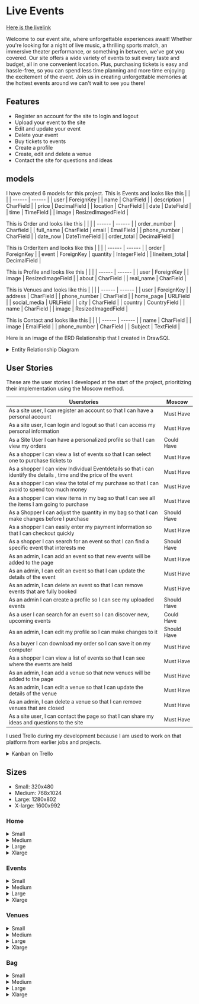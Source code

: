 # Live Events

[Here is the livelink](https://live-events-9e71b07dd75e.herokuapp.com/)

Welcome to our event site, where unforgettable experiences await! Whether you're looking for a night of live music, a thrilling sports match, an immersive theater performance, or something in between, we've got you covered. Our site offers a wide variety of events to suit every taste and budget, all in one convenient location. Plus, purchasing tickets is easy and hassle-free, so you can spend less time planning and more time enjoying the excitement of the event. Join us in creating unforgettable memories at the hottest events around we can't wait to see you there!

## Features

- Register an account for the site to login and logout
- Upload your event to the site
- Edit and update your event
- Delete your event
- Buy tickets to events
- Create a profile
- Create, edit and delete a venue
- Contact the site for questions and ideas

## models

I have created 6 models for this project. This is Events and looks like this
| | |
| ------ | ------ |
| user | ForeignKey |
| name | CharField |
| description | CharField |
| price | DecimalField |
| location | CharField |
| date | DateField |
| time | TimeField |
| image | ResizedImagedField |

This is Order and looks like this
| | |
| ------ | ------ |
| order_number | Charfield |
| full_name | CharField
| email | EmailField |
| phone_number | CharField |
| date_now | DateTimeField |
| order_total | DecimalField |

This is OrderItem and looks like this
| | |
| ------ | ------ |
| order | ForeignKey |
| event | ForeignKey
| quantity | IntegerField |
| lineitem_total | DecimalField |

This is Profile and looks like this
| | |
| ------ | ------ |
| user | ForeignKey |
| image | ResizedImageField |
| about | CharField |
| real_name | CharField |

This is Venues and looks like this
| | |
| ------ | ------ |
| user | ForeignKey |
| address | CharField |
| phone_number | CharField |
| home_page | URLField |
| social_media | URLField |
| city | CharField |
| country | CountryField |
| name | CharField |
| image | ResizedImagedField |

This is Contact and looks like this
| | |
| ------ | ------ |
| name | CharField |
| image | EmailField |
| phone_number | CharField |
| Subject | TextField |

Here is an image of the ERD Relationship that I created in DrawSQL

<details>
  <summary>Entity Relationship Diagram</summary>
  <img src="pictures/drawSQL.png" alt="Image description">
</details>

## User Stories

These are the user stories I developed at the start of the project, prioritizing their implementation using the Moscow method.

| Userstories                                                                                                          | Moscow      |
| -------------------------------------------------------------------------------------------------------------------- | ----------- |
| As a site user, I can register an account so that I can have a personal account                                      | Must Have   |
| As a site user, I can login and logout so that I can access my personal information                                  | Must Have   |
| As a Site User I can have a personalized profile so that I can view my orders                                        | Could Have  |
| As a shopper I can view a list of events so that I can select one to purchase tickets to                             | Must Have   |
| As a shopper I can view Individual Eventdetails so that i can identify the details , time and the price of the event | Must Have   |
| As a shopper I can view the total of my purchase so that I can avoid to spend too much money                         | Must Have   |
| As a shopper I can view items in my bag so that I can see all the items I am going to purchase                       | Must Have   |
| As a Shopper I can adjust the quantity in my bag so that I can make changes before I purchase                        | Should Have |
| As a shopper I can easily enter my payment information so that I can checkout quickly                                | Must Have   |
| As a shopper I can search for an event so that I can find a specific event that interests me                         | Should Have |
| As an admin, I can add an event so that new events will be added to the page                                         | Must Have   |
| As an admin, I can edit an event so that I can update the details of the event                                       | Must Have   |
| As an admin, I can delete an event so that I can remove events that are fully booked                                 | Must Have   |
| As an admin I can create a profile so I can see my uploaded events                                                   | Should Have |
| As a user I can search for an event so I can discover new, upcoming events                                           | Could Have  |
| As an admin, I can edit my profile so I can make changes to it                                                       | Should Have |
| As a buyer I can download my order so I can save it on my computer                                                   | Must Have   |
| As a shopper I can view a list of events so that I can see where the events are held | Must Have |
| As an admin, I can add a venue so that new venues will be added to the page | Must Have |
| As an admin, I can edit a venue so that I can update the details of the venue | Must Have |
| As an admin, I can delete a venue so that I can remove venues that are closed | Must Have |
| As a site user, I can contact the page so that I can share my ideas and questions to the site | Must Have |


I used Trello during my development because I am used to work on that platform from earlier jobs and projects.

<details>
  <summary>Kanban on Trello</summary>
  <img src="pictures/trello2.png" alt="Image description">
</details>

## Sizes

- Small: 320x480
- Medium: 768x1024
- Large: 1280x802
- X-large: 1600x992

### Home

<details>
  <summary>Small</summary>
  <img src="pictures/home_small_1.png" alt="Image description">
  <img src="pictures/home_small_2.png" alt="Image description">
  <img src="pictures/home_small_3.png" alt="Image description">
</details>

<details>
  <summary>Medium</summary>
  <img src="pictures/home_medium.png" alt="Image description">
</details>

<details>
  <summary>Large</summary>
  <img src="pictures/home_large.png" alt="Image description">
</details>

<details>
  <summary>Xlarge</summary>
  <img src="pictures/home_xlarge.png" alt="Image description">
</details>

### Events

<details>
  <summary>Small</summary>
  <img src="pictures/events_small_1.png" alt="Image description">
  <img src="pictures/events_small_2.png" alt="Image description">
</details>

<details>
  <summary>Medium</summary>
  <img src="pictures/events_medium_1.png" alt="Image description">
  <img src="pictures/events_medium_2.png" alt="Image description">
</details>

<details>
  <summary>Large</summary>
  <img src="pictures/events_large_1.png" alt="Image description">
  <img src="pictures/events_large_2.png" alt="Image description">
</details>

<details>
  <summary>Xlarge</summary>
  <img src="pictures/events_xlarge_1.png" alt="Image description">
  <img src="pictures/events_xlarge_2.png" alt="Image description">
</details>

### Venues

<details>
  <summary>Small</summary>
  <img src="pictures/venues_small_1.png" alt="Image description">
  <img src="pictures/venues_small_2.png" alt="Image description">
</details>

<details>
  <summary>Medium</summary>
  <img src="pictures/ven_med.png" alt="Image description">
</details>

<details>
  <summary>Large</summary>
  <img src="pictures/venues_large.png" alt="Image description">
</details>

<details>
  <summary>Xlarge</summary>
  <img src="pictures/venues_xlarge.png" alt="Image description">

</details>

### Bag 

<details>
  <summary>Small</summary>
  <img src="pictures/bag_small1.png" alt="Image description">
  <img src="pictures/bag_small2.png" alt="Image description">
  <img src="pictures/bag_small3.png" alt="Image description">
</details>

<details>
  <summary>Medium</summary>
  <img src="pictures/bag_medium1.png" alt="Image description">
  <img src="pictures/bag_medium2.png" alt="Image description">
</details>

<details>
  <summary>Large</summary>
  <img src="pictures/bag_large.png" alt="Image description">
</details>

<details>
  <summary>Xlarge</summary>
  <img src="pictures/bag_xlarge.png" alt="Image description">

### Empty Bag

<details>
  <summary>Small</summary>
  <img src="pictures/bag_empty_small.png" alt="Image description">
</details>

<details>
  <summary>Medium</summary>
  <img src="pictures/bag_empty_medium.png" alt="Image description">
</details>

<details>
  <summary>Large</summary>
  <img src="pictures/bag_empty_large.png" alt="Image description">
</details>

<details>
  <summary>Xlarge</summary>
  <img src="pictures/bag_empty_xlarge.png" alt="Image description">

###  Gallery

<details>
  <summary>Small</summary>
  <img src="pictures/gallery_small1.png" alt="Image description">
  <img src="pictures/gallery_small2.png" alt="Image description">
</details>

<details>
  <summary>Medium</summary>
  <img src="pictures/gallery_medium1.png" alt="Image description">
  <img src="pictures/gallery_medium2.png" alt="Image description">
</details>

<details>
  <summary>Large</summary>
  <img src="pictures/gallery_large1.png" alt="Image description">
  <img src="pictures/gallery_large2.png" alt="Image description">
</details>

<details>
  <summary>Xlarge</summary>
  <img src="pictures/gallery_xlarge1.png" alt="Image description">
  <img src="pictures/gallery_xlarge2.png" alt="Image description">

### Subscribe

<details>
  <summary>Small</summary>
  <img src="pictures/subscribe_small.png" alt="Image description">
  </details>

  <details>
  <summary>Medium</summary>
  <img src="pictures/subscribe_medium.png" alt="Image description">
  </details>


  <details>
  <summary>Large</summary>
  <img src="pictures/subscribe_large.png" alt="Image description">
  </details>

<details>
  <summary>Xlarge</summary>
  <img src="pictures/subscribe_xlarge.png" alt="Image description">
  </details>

### Login

<details>
  <summary>Small</summary>
  <img src="pictures/login_small.png" alt="Image description">
  </details>

  <details>
  <summary>Medium</summary>
  <img src="pictures/login_medium.png" alt="Image description">
  </details>

  <details>
  <summary>Large</summary>
  <img src="pictures/login_large.png" alt="Image description">
  </details>

<details>
  <summary>Xlarge</summary>
  <img src="pictures/login_xlarge.png" alt="Image description">
  </details>

### Logout

<details>
  <summary>Small</summary>
  <img src="pictures/signout_small.png" alt="Image description">
  </details>

  <details>
  <summary>Medium</summary>
  <img src="pictures/signout_medium.png" alt="Image description">
  </details>

  <details>
  <summary>Large</summary>
  <img src="pictures/signout_large.png" alt="Image description">
  </details>

<details>
  <summary>Xlarge</summary>
  <img src="pictures/signout_xlarge.png" alt="Image description">
  </details>

### Signup

<details>
  <summary>Small</summary>
  <img src="pictures/signup_small1.png" alt="Image description">
    <img src="pictures/signup_small2z.png" alt="Image description">
  </details>

  <details>
  <summary>Medium</summary>
  <img src="pictures/signup_medium.png" alt="Image description">
  </details>

  <details>
  <summary>Large</summary>
  <img src="pictures/signup_large.png" alt="Image description">
  </details>

<details>
  <summary>Xlarge</summary>
  <img src="pictures/signup_xlarge.png" alt="Image description">
  </details>
  
### Profile

<details>
  <summary>Small</summary>
  <img src="pictures/profile_small_1.png" alt="Image description">
    <img src="pictures/profile_small_2.png" alt="Image description">
  </details>

  <details>
  <summary>Medium</summary>
  <img src="pictures/profile_medium.png" alt="Image description">
  </details>

  <details>
  <summary>Large</summary>
  <img src="pictures/profile_large.png" alt="Image description">
  </details>

<details>
  <summary>Xlarge</summary>
  <img src="pictures/profile_xlarge.png" alt="Image description">
  </details>

  ### Create Event

<details>
  <summary>Small</summary>
  <img src="pictures/create_event_small1.png" alt="Image description">
    <img src="pictures/create_event_small2z.png" alt="Image description">
  </details>

  <details>
  <summary>Medium</summary>
  <img src="pictures/create_event_medium.png" alt="Image description">
  </details>

  <details>
  <summary>Large</summary>
  <img src="pictures/create_event_large.png" alt="Image description">
  </details>

<details>
  <summary>Xlarge</summary>
  <img src="pictures/create_event_xlarge.png" alt="Image description">
  </details>

### Create Venue

<details>
  <summary>Small</summary>
  <img src="pictures/create_venue_small1.png" alt="Image description">
    <img src="pictures/create_venue_small2z.png" alt="Image description">
  </details>

  <details>
  <summary>Medium</summary>
  <img src="pictures/create_venue_medium.png" alt="Image description">
  </details>

  <details>
  <summary>Large</summary>
  <img src="pictures/create_venue_large.png" alt="Image description">
  </details>

<details>
  <summary>Xlarge</summary>
  <img src="pictures/create_venue_xlarge.png" alt="Image description">
  </details>
  
### Edit Event

<details>
  <summary>Small</summary>
  <img src="pictures/edit_event_small1.png" alt="Image description">
    <img src="pictures/edit_event_small2.png" alt="Image description">
  </details>

  <details>
  <summary>Medium</summary>
  <img src="pictures/edit_event_medium.png" alt="Image description">
  </details>

  <details>
  <summary>Large</summary>
  <img src="pictures/edit_event_large.png" alt="Image description">
  </details>

<details>
  <summary>Xlarge</summary>
  <img src="pictures/edit_event_xlarge.png" alt="Image description">
  </details>

### Edit Venue


<details>
  <summary>Small</summary>
  <img src="pictures/edit_venue_small1.png" alt="Image description">
    <img src="pictures/edit_venue_small2.png" alt="Image description">
  </details>

  <details>
  <summary>Medium</summary>
  <img src="pictures/edit_venue_medium.png" alt="Image description">
  </details>

  <details>
  <summary>Large</summary>
  <img src="pictures/edit_venue_large.png" alt="Image description">
  </details>

<details>
  <summary>Xlarge</summary>
  <img src="pictures/edit_venue_xlarge.png" alt="Image description">
  </details>
  
### Delete Event

<details>
  <summary>Small</summary>
  <img src="pictures/delete_event_small.png" alt="Image description">
  </details>

  <details>
  <summary>Medium</summary>
  <img src="pictures/delete_event_medium.png" alt="Image description">
  </details>

  <details>
  <summary>Large</summary>
  <img src="pictures/delete_event_large.png" alt="Image description">
  </details>

<details>
  <summary>Xlarge</summary>
  <img src="pictures/delete_event_xlarge.png" alt="Image description">
  </details>

### Delete Venue

<details>
  <summary>Small</summary>
  <img src="pictures/delete_venue_small.png" alt="Image description">
  </details>

  <details>
  <summary>Medium</summary>
  <img src="pictures/delete_venue_medium.png" alt="Image description">
  </details>

  <details>
  <summary>Large</summary>
  <img src="pictures/delete_venue_large.png" alt="Image description">
  </details>

<details>
  <summary>Xlarge</summary>
  <img src="pictures/delete_venue_xlarge.png" alt="Image description">
  </details>

### Event Detail

<details>
  <summary>Small</summary>
  <img src="pictures/event_detail_small1.png" alt="Image description">
  <img src="pictures/event_detail_small2.png" alt="Image description">
  </details>

  <details>
  <summary>Medium</summary>
  <img src="pictures/event_detail_medium.png" alt="Image description">
  </details>

  <details>
  <summary>Large</summary>
  <img src="pictures/event_detail_large_1.png" alt="Image description">
    <img src="pictures/event_detail_large2.png" alt="Image description">
  </details>

<details>
  <summary>Xlarge</summary>
 <img src="pictures/event_detail_xlarge1.png" alt="Image description">
  <img src="pictures/event_detail_xlarge2.png" alt="Image description">
  </details>

### Venue Detail

<details>
  <summary>Small</summary>
  <img src="pictures/venue_detail_small.png" alt="Image description">
  </details>

  <details>
  <summary>Medium</summary>
  <img src="pictures/venue_detail_medium.png" alt="Image description">
  </details>

  <details>
  <summary>Large</summary>
  <img src="pictures/venue_detail_large.png" alt="Image description">
  </details>

<details>
  <summary>Xlarge</summary>
  <img src="pictures/venue_detail_xlarge.png" alt="Image description">
  </details>

  ### Checkout

<details>
  <summary>Small</summary>
  <img src="pictures/checkout_small1.png" alt="Image description">
  <img src="pictures/checkout_small2.png" alt="Image description">
  </details>

  <details>
  <summary>Medium</summary>
  <img src="pictures/checkout_medium.png" alt="Image description">
  </details>

  <details>
  <summary>Large</summary>
  <img src="pictures/checkout_large.png" alt="Image description">
  </details>

<details>
  <summary>Xlarge</summary>
  <img src="pictures/checkout_xlarge.png" alt="Image description">
  </details>

  ### Checkout Success

<details>
  <summary>Small</summary>
  <img src="pictures/success_small.png" alt="Image description">
  </details>

  <details>
  <summary>Medium</summary>
  <img src="pictures/success_medium.png" alt="Image description">
  </details>

  <details>
  <summary>Large</summary>
  <img src="pictures/success_large.png" alt="Image description">
  </details>

<details>
  <summary>Xlarge</summary>
  <img src="pictures/success_xlarge.png" alt="Image description">
  </details>

  ### 404

<details>
  <summary>Small</summary>
  <img src="pictures/404_small.png" alt="Image description">
  </details>

  <details>
  <summary>Medium</summary>
  <img src="pictures/404_medium.png" alt="Image description">
  </details>

  <details>
  <summary>Large</summary>
  <img src="pictures/404_large.png" alt="Image description">
  </details>

<details>
  <summary>Xlarge</summary>
  <img src="pictures/404_xlarge.png" alt="Image description">
  </details>

## Design

- I have chosen to have a footer and a header available all the time because it is important for the visitor to be able to navigate easy all the time. I have chosen words on the header to easy describe what the links do and go to so the user easy can understand and icons for my socialmedia because the icons are well known and designed well.  
- For my homepage I have chosen to use images to describe what the page are for and I think the images are beautiful and fits well on my page. 
- The event/venue/bag pages uses card attributes for the items because it packages the information well and makes the layout easy to follow on both small and large screen sizes. 
- I have a minmal approach on my site because I want only the keywords and the information to be easy to see and understand. 
- My color is light blue/turqouise because I want to have a light visual on my site because that is what I like myself and I wanted to have a background that I personally have not seen before to make the page stand out compared to others.
- I chose a font that is easy to read, with a friendly and inviting shape, ensuring clarity and creating a visually appealing experience for visitors
  
## SEO

The purpose of my site is to provide small businesses with an easy way to publish their events and reach their target audience. To generate ideas and gauge the search volume and competition of keywords related to events, I used Google Autosearch and Wordtracker. After researching and analyzing the results, I selected the keywords that were most relevant to my site's purpose.

<details>
  <summary>Google</summary>
  <img src="pictures/google1.png" alt="Image description">
  <img src="pictures/google2.png" alt="Image description">
</details>

<details>
  <summary>Wordtracker</summary>
  <img src="pictures/cheap.png" alt="Image description">
  <img src="pictures/family.png" alt="Image description">
</details>

I decided to use these keywords beacuse they gave me good results and are related to what I want to contribute with on this site.

- Community events Events near me
- Nightlife events Family event
- Upcoming events
- Where to see local bands
- Find tickets for karaoke events
- Get tickets for local bar events
- Cheap event tickets online
- Community events and ticket sales
- local family events near me
- cheap easy event ticket online
- activities and events that parents and kids can enjoy together

This is how I implemented some of these keywords on my site.

<details>
<summary>Keywords</summary>
  <img src="pictures/homeseo2.png" alt="Image description">
  <img src="pictures/description.png" alt="Image description">
</details>

It's important to note that since the content on my site will vary depending on the events being showcased, SEO is an ongoing and continuous effort that requires responsiveness to adapting content to match what users are searching for.

### Marketing
I creates three different avatars so I could learn to know some of my target auddiences and approach them in a good way

#### Avatar 1 Young Professional/Student

  - Location: Lives in a small city
  - Age: 18-25
  - Career: Studies/Young Professional
  - Family: None
  - Motivation to buy: Wants to have fun times with friends
  - Buying concerns: Limited budget, needs to save money for events
- Media: Social Media, YouTube
- Approach: For this avatar, organic social media marketing would be effective. Focus on creating engaging content such as short videos and images showcasing our events. Advertise the event well in advance and offer packages like early bird tickets to incentivize early purchases. Utilize platforms like Facebook, Instagram, and YouTube to reach this audience.

#### Avatar 2 Wife with 2 kids
- Lives in a medium-sized city
- Age: 35-40
- Career: Teacher
- Family: Parents to kids who are 7-12 years old
- Motivation to buy: Wants to spend time and activities with their family
- Buying concerns: Limited budget due to family and household expenses
- Media: Instagram, News sites, Clothes sites, Facebook, Television
- Approach: Display marketing banners on relevant websites such as news sites and clothes sites, with a clear call to action. Target parents with engaging visuals and messaging that highlights the family-friendly nature of our events. Utilize platforms like Instagram, Facebook, and television advertising to reach this audience.

#### Avatar 3 Music Enthusiast
- Location: Lives in a large city
- Age: 55-60
- Career: Scrum Master in a tech company
- Family: Wife and adult kids
- Motivation to buy: Interested in music and has a collection of vinyl records
- Buying concerns: Picky about choices, seeks the best experiences
- Media: Facebook, News sites, Television
- Approach: Paid search marketing would be effective for this avatar. Create targeted ads that appear on platforms like Facebook and news sites, focusing on the music aspect of our events. Highlight unique experiences and the quality of the performances. Consider partnering with local record stores or music blogs to reach this audience.


### Facebook Page

<details>
  <summary>Facebook</summary>
  <img src="pictures/facebook1.png" alt="Image description">
  <img src="pictures/facebook2.png" alt="Image description">
  <img src="pictures/facebook3.png" alt="Image description">
</details>

### Subscribe

<details>
  <summary>Subscribe</summary>
  <img src="pictures/subscribe1.png" alt="Image description">
  <img src="pictures/subscribe2.png" alt="Image description">
</details>

I've included links to social media profiles such as Instagram, LinkedIn, and Twitter in the footer of my website. As many of the creators associated with the events I promote use social media as a means of self-promotion, I believe this addition contributes to the content, purpose, and marketing of my site.

## Validation

> PEP8 Validation Service was used to check the code for PEP8 requirements.
> All the code passes with no errors or warnings.

### Home

<details>
  <summary>urls.py</summary>
  <img src="pictures/homeurls.png" alt="Image description">
</details>

<details>
  <summary>views.py</summary>
  <img src="pictures/homeviews.png" alt="Image description">
</details>

### Events

<details>
  <summary>urls.py</summary>
  <img src="pictures/eventurls.png" alt="Image description">
</details>

<details>
  <summary>admin.py</summary>
  <img src="pictures/eventadmin.png" alt="Image description">
</details>

<details>
  <summary>forms.py</summary>
  <img src="pictures/eventforms.png" alt="Image description">
</details>

<details>
  <summary>models.py</summary>
  <img src="pictures/eventmodels.png" alt="Image description">
</details>

<details>
  <summary>views.py</summary>
  <img src="pictures/eventviews.png" alt="Image description">
</details>

### Bag

<details>
  <summary>urls.py</summary>
  <img src="pictures/bagurls.png" alt="Image description">
</details>

<details>
  <summary>views.py</summary>
  <img src="pictures/bagview.png" alt="Image description">
</details>

<details>
  <summary>context.py</summary>
  <img src="pictures/bagcontext.png" alt="Image description">
</details>

### Checkout

<details>
  <summary>urls.py</summary>
  <img src="pictures/checkouturls.png" alt="Image description">
</details>

<details>
  <summary>views.py</summary>
  <img src="pictures/checkoutviews.png" alt="Image description">
</details>

<details>
  <summary>models.py</summary>
  <img src="pictures/checkoutmodels.png" alt="Image description">
</details>

<details>
  <summary>forms.py</summary>
  <img src="pictures/checkoutforms.png" alt="Image description">
</details>

<details>
  <summary>admin.py</summary>
  <img src="pictures/checkoutadmin.png" alt="Image description">
</details>

<details>
  <summary>signals.py</summary>
  <img src="pictures/signals.png" alt="Image description">
</details>

### Profiles

<details>
  <summary>urls.py</summary>
  <img src="pictures/profilesurl.png" alt="Image description">
</details>

<details>
  <summary>views.py</summary>
  <img src="pictures/profilesview.png" alt="Image description">
</details>

<details>
  <summary>models.py</summary>
  <img src="pictures/profilemodels.png" alt="Image description">
</details>

<details>
  <summary>forms.py</summary>
  <img src="pictures/profileforms.png" alt="Image description">
</details>

<details>
  <summary>admin.py</summary>
  <img src="pictures/profileadmin.png" alt="Image description">
</details>

### Venues

<details>
  <summary>urls.py</summary>
  <img src="pictures/ven_url.png" alt="Image description">
</details>

<details>
  <summary>views.py</summary>
  <img src="pictures/ven_views.png" alt="Image description">
</details>

<details>
  <summary>models.py</summary>
  <img src="pictures/ven_model.png" alt="Image description">
</details>

<details>
  <summary>forms.py</summary>
  <img src="pictures/ven_form.png" alt="Image description">
</details>

### Contact

<details>
  <summary>urls.py</summary>
  <img src="pictures/con_url.png" alt="Image description">
</details>

<details>
  <summary>views.py</summary>
  <img src="pictures/con_views.png" alt="Image description">
</details>

<details>
  <summary>models.py</summary>
  <img src="pictures/con_model.png" alt="Image description">
</details>

<details>
  <summary>forms.py</summary>
  <img src="pictures/con_form.png" alt="Image description">
</details>

## Test

### Accounts

<details>
  <summary>Signup</summary>
  <img src="pictures/signup1.png" alt="Image description">
  <img src="pictures/signup2.png" alt="Image description">
</details>

<details>
  <summary>Login</summary>
  <img src="pictures/login1.png" alt="Image description">
  <img src="pictures/login2.png" alt="Image description">
</details>

<details>
  <summary>Sign Out</summary>
  <img src="pictures/signout.png" alt="Image description">
</details>

### Events

<details>
  <summary>Create Event</summary>
  <img src="pictures/create1.png" alt="Image description">
  <img src="pictures/create2.png" alt="Image description">
</details>

<details>
  <summary>Edit Event</summary>
  <img src="pictures/edit1.png" alt="Image description">
  <img src="pictures/edit2.png" alt="Image description">
</details>

<details>
  <summary>Delete Event</summary>
  <img src="pictures/delete1.png" alt="Image description">
  <img src="pictures/delete2.png" alt="Image description">
</details>

### Profile

<details>
  <summary>Edit Profile</summary>
  <img src="pictures/editp1.png" alt="Image description">
  <img src="pictures/editp2.png" alt="Image description">
  <img src="pictures/editp3.png" alt="Image description">
</details>

### Payment

<details>
  <summary>Payment</summary>
  <img src="pictures/pay1.png" alt="Image description">
  <img src="pictures/pay2.png" alt="Image description">
  <img src="pictures/pay3.png" alt="Image description">
  <img src="pictures/pay4.png" alt="Image description">
</details>

<details>
  <summary>Download</summary>
  <img src="pictures/download.png" alt="Image description">
</details>

### Venues

<details>
  <summary>Create</summary>
  <img src="pictures/create_venue.png" alt="Image description">
  <img src="pictures/create_venue_2.png" alt="Image description">
</details>

<details>
  <summary>Edit</summary>
  <img src="pictures/edit_venue.png" alt="Image description">
  <img src="pictures/edit_venue_2.png" alt="Image description">
  <img src="pictures/edit_venue_3.png" alt="Image description">
</details>

<details>
  <summary>Delete</summary>
  <img src="pictures/delete_venue_1.png" alt="Image description">
  <img src="pictures/delete_venue_2.png" alt="Image description">
  <img src="pictures/delete-venue_3.png" alt="Image description">
</details>

### Contact Form

<details>
  <summary>Contact us</summary>
  <img src="pictures/contact_1.png" alt="Image description">
  <img src="pictures/contact_2.png" alt="Image description">
</details>

### External links


<details>
  <summary>Linkedin</summary>
  <img src="pictures/linkedin_1.png" alt="Image description">
  <img src="pictures/linkedin_2.png" alt="Image description">
</details>


<details>
  <summary>Instagram</summary>
  <img src="pictures/instagram_1.png" alt="Image description">
  <img src="pictures/instagram_2.png" alt="Image description">
</details>

<details>
  <summary>Twitter/X</summary>
  <img src="pictures/twitter_1.png" alt="Image description">
  <img src="pictures/twitter_2.png" alt="Image description">
</details>


<details>
  <summary>Facebook</summary>
  <img src="pictures/facebook_1.png" alt="Image description">
  <img src="pictures/facebook_2.png" alt="Image description">
</details>

### Navigation links

<details>
  <summary>Home</summary>
  <img src="pictures/home_1.png" alt="Image description">
  <img src="pictures/home_2.png" alt="Image description">
</details>

<details>
  <summary>Events</summary>
  <img src="pictures/events_1.png" alt="Image description">
  <img src="pictures/events_2.png" alt="Image description">
</details>

<details>
  <summary>Bag</summary>
  <img src="pictures/bag_1.png" alt="Image description">
  <img src="pictures/bag_2.png" alt="Image description">
  <img src="pictures/bag_3.png" alt="Image description">
</details>

<details>
  <summary>Subscribe</summary>
  <img src="pictures/subscribe_1.png" alt="Image description">
  <img src="pictures/subscribe_2.png" alt="Image description">
</details>

<details>
  <summary>Venues</summary>
  <img src="pictures/venues_1.png" alt="Image description">
  <img src="pictures/venues_2.png" alt="Image description">
</details>

<details>
  <summary>Contact Us</summary>
  <img src="pictures/contact_us_1.png" alt="Image description">
  <img src="pictures/contact_us_2.png" alt="Image description">
</details>

<details>
  <summary>Profile</summary>
  <img src="pictures/profile_1.png" alt="Image description">
  <img src="pictures/profile_2.png" alt="Image description">
</details>

<details>
  <summary>New Event</summary>
  <img src="pictures/new_event_1.png" alt="Image description">
  <img src="pictures/new_event_2.png" alt="Image description">
</details>

<details>
  <summary>New venue</summary>
  <img src="pictures/new_venue_1.png" alt="Image description">
  <img src="pictures/new_venue_2.png" alt="Image description">
</details>

### Header

<details>
  <summary>Header when you are a superuser</summary>
  <img src="pictures/header_super.png" alt="Image description">
</details>

<details>
  <summary>Header when you are logged in</summary>
  <img src="pictures/header_login.png" alt="Image description">
</details>

<details>
  <summary>Header when you are logged out</summary>
  <img src="pictures/header_logout.png" alt="Image description">
</details>

### Security

<details>
  <summary>When you are logged out and try to go to the create page for events and venues</summary>
  <img src="pictures/try_event_1.png" alt="Image description">
  <img src="pictures/try_event_2.png" alt="Image description">
  <img src="pictures/try_venue_1.png" alt="Image description">
  <img src="pictures/try_venue_2.png" alt="Image description">
</details>

<details>
  <summary>When you are logged out and try to go to the edit page for events and venues</summary>
  <img src="pictures/try_edit_event_1.png" alt="Image description">
  <img src="pictures/try_edit_event_2.png" alt="Image description">
  <img src="pictures/try_edit_venue_1.png" alt="Image description">
  <img src="pictures/try_edit_venue_2.png" alt="Image description">
</details>


<details>
  <summary>When you are logged out and try to go to the delete page for events and venues</summary>
  <img src="pictures/try_delete_event_1.png" alt="Image description">
  <img src="pictures/try_delete_event_2.png" alt="Image description">
  <img src="pictures/try_delete_venue_1.png" alt="Image description">
  <img src="pictures/try_delete_venue_2.png" alt="Image description">
</details>

<details>
  <summary>When you are write something that is not a correct url you get redirected to a 404 page</summary>
  <img src="pictures/404.png" alt="Image description">

</details>

## Validation 2

> Lighthouse to check quality and performance of the page.

<details>
  <summary>Lighthouse</summary>
  <img src="pictures/ligthouseh.png" alt="Image description">
  <img src="pictures/lighthousee.png" alt="Image description">
  <img src="pictures/lighthouseed.png" alt="Image description">
  <img src="pictures/lighthousec.png" alt="Image description">
  <img src="pictures/lighthousep.png" alt="Image description">
</details>

> Html Validator was used to check the code for html.
> All the code passes with no errors or warnings except for 2 warnings.
> The type attribute is not neccessary in a script tag
> An alt tag is missing when you choose a flag because of django countries

<details>
  <summary>home</summary>
  <img src="pictures/home-html.png" alt="Image description">
</details>

<details>
  <summary>Events</summary>
  <img src="pictures/events-html.png" alt="Image description">
</details>

<details>
  <summary>Create Event</summary>
  <img src="pictures/add-event-html.png" alt="Image description">
</details>

<details>
  <summary>Edit Event</summary>
  <img src="pictures/edit-event-html.png" alt="Image description">
</details>

<details>
  <summary>Delete Event</summary>
  <img src="pictures/delete-event-html.png" alt="Image description">
</details>

<details>
  <summary>Event Detail</summary>
  <img src="pictures/event-detail-html.png" alt="Image description">
</details>

<details>
  <summary>Venues</summary>
  <img src="pictures/venue-html.png" alt="Image description">
</details>

<details>
  <summary>Create Venue</summary>
  <img src="pictures/add-venue-html.png" alt="Image description">
</details>

<details>
  <summary>Edit Venue</summary>
  <img src="pictures/edit-venue-html.png" alt="Image description">
</details>

<details>
  <summary>Delete Venue</summary>
  <img src="pictures/delete-venue-html.png" alt="Image description">
</details>

<details>
  <summary>Venue Detail</summary>
  <img src="pictures/venue-detail-html.png" alt="Image description">
</details>

<details>
  <summary>Bag</summary>
  <img src="pictures/bag-html.png" alt="Image description">
</details>

<details>
  <summary>Subscribe</summary>
  <img src="pictures/subscribe-html.png" alt="Image description">
</details>

<details>
  <summary>Contact Us</summary>
  <img src="pictures/contact-us-html.png" alt="Image description">
</details>

<details>
  <summary>Profile</summary>
  <img src="pictures/profile-html.png" alt="Image description">
</details>

<details>
  <summary>Login</summary>
  <img src="pictures/login-html.png" alt="Image description">
</details>

<details>
  <summary>Logout</summary>
  <img src="pictures/logout-html.png" alt="Image description">
</details>

<details>
  <summary>Sign Up</summary>
  <img src="pictures/signup-html.png" alt="Image description">
</details>

<details>
  <summary>Gallery</summary>
  <img src="pictures/galleryhtml.png" alt="Image description">
</details>

<details>
  <summary>checkout</summary>
  <img src="pictures/checkouthtml.png" alt="Image description">
</details>

<details>
  <summary>404</summary>
  <img src="pictures/404-html.png" alt="Image description">
</details>

> Css validator was used to check the code for my css.
> All the code passes with no errors or warnings.

<details>
  <summary>CSS</summary>
  <img src="pictures/css.png" alt="Image description">
</details>

## Tech

I used these libraries, frameworks and databases for this project

- Cloudinary
- GitHub
- Django AllAuth
- Pillow
- Psycopg2
- PostgreSQL
- Stripe
- Django: receiver
- Django: ResizedImageField
- Django: CountryField
- crispy_forms
- Django: User
- Django: post_save
- Heroku
- Code anywhere

## Features to make in The Future

- Save the users bought tickets to their profile
- A list of the pages profiles
- Categorys to the events
- A list of common venues
- A contactpage to contact the profiles
- Email the order and tickets to the buyers

## Deployment

- I have the repository for the page on github.com
- I set up all my secret keys in my env.py and put my env.py in my .gitignore to keep them hidden
- My secret keys include django_secretKey, database_url and cloudinary_url
- set up my debug in my env.py so that debug is true during production and false when it is live
- I freezed all my requirements before I added, commited and pushed everything on Github
- created an app on Heroku called Live Events
- Configured my Config vars on Heroku which includes Database_url, Cloudinary_url, Secret_key, Stripe_pk, Stripe_sk and a port of 8000
- Set up disablecollectstaic for my first Deployment
- Connect Heroku to my repository on github
- Deployed my project manually

## Credits

> Here are some walkthroughs and videos that inspired and helped me with this project.

- [Django Recipe sharing](https://www.youtube.com/watch?v=LsU79aY79UA&list=PLXuTq6OsqZjbCSfiLNb2f1FOs8viArjWy&index=15)
- [Boutique Ado](https://www.youtube.com/watch?v=3gQazh-EIzY&embeds_referring_euri=https%3A%2F%2Flearn.codeinstitute.net%2F&embeds_referring_origin=https%3A%2F%2Flearn.codeinstitute.net&source_ve_path=NzY3NTg&feature=emb_yt_watermark)

> Here for the css and images

- [Bootstrap for the css](https://getbootstrap.com)
- [Pexels for the images](https://www.pexels.com/)
- [Google font for the fonts](https://fonts.google.com/)
- [Font Awesome for the icons](https://fontawesome.com/)
- [For my favicon](https://favicon.io/favicon-converter/)
